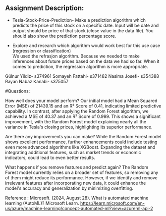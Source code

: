 
## **Assignment Description**:

* Tesla-Stock-Price-Prediction- Make a prediction algorithm which predicts the price of this stock on a specific date. Input will be date and output should be price of that stock (close value in the data file).
You should also show the prediction percentage score.

* Explore and research which algorithm would work best for this use case (regression or classification)  
We used the refrasjon algorithm. Because we needed to make inferences about future prices based on the data we had so far. When it comes to prediction, the regression algorithm is more appropriate.


Gülnur Yildiz- s374961 
Somayeh Fattahi- s371482 
Nasima Josefi- s354388 
Rayan Nabaz Kanabi- s375057

#Questions:

How well does your model perform?
Our initial model had a Mean Squared Error (MSE) of 21439.15 and an R² Score of 0.41, indicating limited predictive capability. In contrast, after applying the Random Forest algorithm, we achieved a MSE of 40.37 and an R² Score of 0.999. This shows a significant improvement, with the Random Forest model explaining nearly all the variance in Tesla's closing prices, highlighting its superior performance.

Are there any improvements you can make?
While the Random Forest model shows excellent performance, further enhancements could include testing even more advanced algorithms like XGBoost. Expanding the dataset and integrating additional features, such as market trends or economic indicators, could lead to even better results.

What happens if you remove features and predict again?
The Random Forest model currently relies on a broader set of features, so removing any of them might reduce its performance. However, if we identify and remove irrelevant features after incorporating new data, it could enhance the model's accuracy and generalization by minimizing overfitting.

Reference :
Microsoft. (2024, August 28). What is automated machine learning (AutoML)? Microsoft Learn. https://learn.microsoft.com/en-us/azure/machine-learning/concept-automated-ml?view=azureml-api-2 